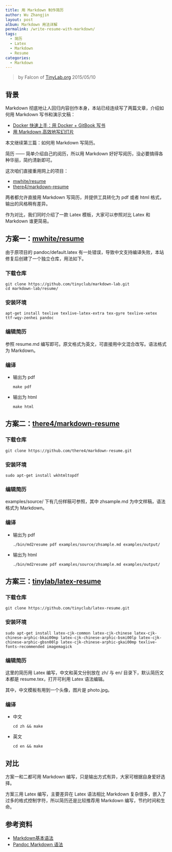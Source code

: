 ```yaml
---
title: 用 Markdown 制作简历
author: Wu Zhangjin
layout: post
album: Markdown 用法详解
permalink: /write-resume-with-markdown/
tags:
  - 简历
  - Latex
  - Markdown
  - Resume
categories:
  - Markdown
---
```


> by Falcon of [TinyLab.org][1]
> 2015/05/10


## 背景

Markdown 彻底地让人回归内容创作本身，本站已经连续写了两篇文章，介绍如何用 Markdown 写书和演示文稿：

  * [Docker 快速上手：用 Docker + GitBook 写书][2]
  * [用 Markdown 高效地写幻灯片][3]

本文继续第三篇：如何用 Markdown 写简历。

简历 —— 简单介绍自己的阅历，所以用 Markdown 好好写阅历，没必要搞得各种华丽，简约清新即可。

这次咱们直接重用网上的项目：

  * [mwhite/resume][4]
  * [there4/markdown-resume][5]

两者都允许直接用 Markdown 写简历，并提供工具转化为 pdf 或者 html 格式，输出的风格稍有差异。

作为对比，我们同时介绍了一款 Latex 模板，大家可以参照对比 Latex 和 Markdown 谁更简易。

## <span id="mwhiteresume">方案一：<a href="https://github.com/mwhite/resume">mwhite/resume</a></span>

由于原项目的 pandoc/default.latex 有一处错误，导致中文支持编译失败，本站修复后创建了一个独立仓库，用法如下。

### 下载仓库

    git clone https://github.com/tinyclub/markdown-lab.git
    cd markdown-lab/resume/


### 安装环境

    apt-get install texlive texlive-latex-extra tex-gyre texlive-xetex ttf-wqy-zenhei pandoc


### 编辑简历

参照 resume.md 编写即可。原文格式为英文，可直接用中文混合改写。语法格式为 Markdown。

### 编译

  * 输出为 pdf

        make pdf


  * 输出为 html

        make html


## <span id="there4markdown-resume">方案二：<a href="https://github.com/there4/markdown-resume">there4/markdown-resume</a></span>

### 下载仓库

    git clone https://github.com/there4/markdown-resume.git


### 安装环境

    sudo apt-get install wkhtmltopdf


### 编辑简历

examples/source/ 下有几份样稿可参照，其中 zhsample.md 为中文样稿，语法格式为 Markdown。

### 编译

  * 输出为 pdf

        ./bin/md2resume pdf examples/source/zhsample.md examples/output/


  * 输出为 html

        ./bin/md2resume pdf examples/source/zhsample.md examples/output/


## <span id="tinylablatex-resume">方案三：<a href="https://github.com/tinyclub/latex-resume">tinylab/latex-resume</a></span>

### 下载仓库

    git clone https://github.com/tinyclub/latex-resume.git


### 安装环境

    sudo apt-get install latex-cjk-common latex-cjk-chinese latex-cjk-chinese-arphic-bkai00mp latex-cjk-chinese-arphic-bsmi00lp latex-cjk-chinese-arphic-gbsn00lp latex-cjk-chinese-arphic-gkai00mp texlive-fonts-recommended imagemagick


### 编辑简历

这里的简历用 Latex 编写，中文和英文分别放在 zh/ 与 en/ 目录下，默认简历文本都是 resume.tex，打开可利用 Latex 语法编辑。

其中，中文模板有用到一个头像，图片是 photo.jpg。

### 编译

  * 中文

        cd zh && make


  * 英文

        cd en && make


## 对比

方案一和二都可用 Markdown 编写，只是输出方式有异，大家可根据自身爱好选择。

方案三用 Latex 编写，主要差异在 Latex 语法相比 Markdown 复杂很多，嵌入了过多的格式控制字符，所以简历还是比较推荐用 Markdown 编写，节约时间和生命。

## 参考资料

  * [Markdown基本语法][6]
  * [Pandoc Markdown 语法][7]





 [1]: http://tinylab.org
 [2]: /docker-quick-start-docker-gitbook-writing-a-book/
 [3]: /use-markdown-to-write-slides/
 [4]: https://github.com/mwhite/resume
 [5]: https://github.com/there4/markdown-resume
 [6]: https://www.markdownguide.org/basic-syntax
 [7]: http://johnmacfarlane.net/pandoc/demo/example9/pandocs-markdown.html

